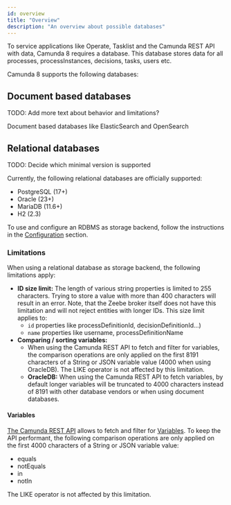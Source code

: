```yaml
---
id: overview
title: "Overview"
description: "An overview about possible databases"
---
```


To service applications like Operate, Tasklist and the Camunda REST API with data, Camunda 8 requires a database. This database stores data for all processes, processInstances, decisions, tasks, users etc.

Camunda 8 supports the following databases:

## Document based databases

TODO: Add more text about behavior and limitations?

Document based databases like ElasticSearch and OpenSearch

## Relational databases

TODO: Decide which minimal version is supported

Currently, the following relational databases are officially supported:

- PostgreSQL (17+)
- Oracle (23+)
- MariaDB (11.6+)
- H2 (2.3)

To use and configure an RDBMS as storage backend, follow the instructions in the [Configuration](./relational-db/configuration.md) section.

### Limitations

When using a relational database as storage backend, the following limitations apply:

- **ID size limit:** The length of various string properties is limited to 255 characters. Trying to store a value with more than 400 characters will result in an error. Note, that the Zeebe broker itself does not have this limitation and will not reject entities with longer IDs. This size limit applies to:
  - `id` properties like processDefinitionId, decisionDefinitionId...)
  - `name` properties like username, processDefinitionName
- **Comparing / sorting variables:**
  - When using the Camunda REST API to fetch and filter for variables, the comparison operations are only applied on the first 8191 characters of a String or JSON variable value (4000 when using OracleDB). The LIKE operator is not affected by this limitation.
  - **OracleDB:** When using the Camunda REST API to fetch variables, by default longer variables will be truncated to 4000 characters instead of 8191 with other database vendors or when using document databases.

#### Variables

[The Camunda REST API](./../../../../apis-tools/camunda-api-rest/camunda-api-rest-overview) allows to fetch and filter for [Variables](./../../../../apis-tools/camunda-api-rest/specifications/get-variable).
To keep the API performant, the following comparison operations are only applied on the first 4000 characters of a String or JSON variable value:

- equals
- notEquals
- in
- notIn

The LIKE operator is not affected by this limitation.
